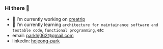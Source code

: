 ### Hi there 👋

- 🔭 I’m currently working on [creatrip](https://creatrip.com/)
- 🌱 I’m currently learning `architecture for maintainance software and testable code`, `functional programming`, etc
- email: parkhj062@gmail.com
- linkedin: [hojeong-park](https://www.linkedin.com/in/hojeong-park-813175181/)

<!--
**parkhojeong/parkhojeong** is a ✨ _special_ ✨ repository because its `README.md` (this file) appears on your GitHub profile.

Here are some ideas to get you started:

- 🔭 I’m currently working on ...
- 🌱 I’m currently learning ...
- 👯 I’m looking to collaborate on ...
- 🤔 I’m looking for help with ...
- 💬 Ask me about ...
- 📫 How to reach me: ...
- 😄 Pronouns: ...
- ⚡ Fun fact: ...
-->
